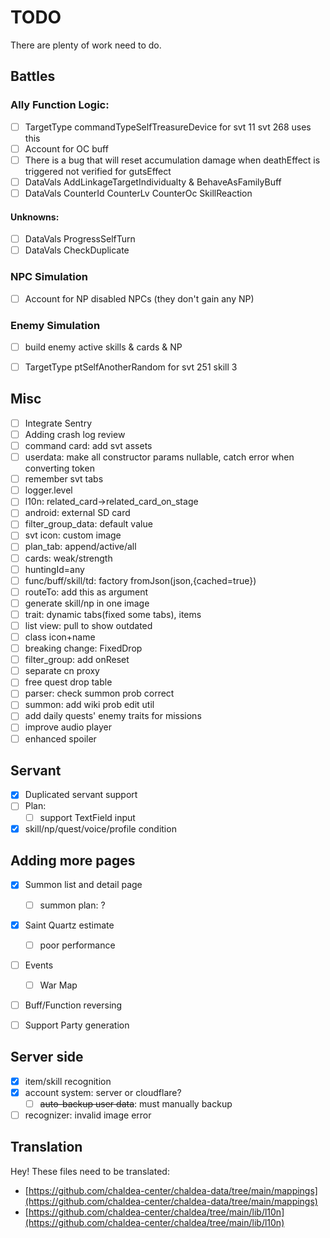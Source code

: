 # TODO

There are plenty of work need to do.

## Battles

### Ally Function Logic:
- [ ] TargetType commandTypeSelfTreasureDevice for svt 11 svt 268 uses this
- [ ] Account for OC buff
- [ ] There is a bug that will reset accumulation damage when deathEffect is triggered
not verified for gutsEffect
- [ ] DataVals AddLinkageTargetIndividualty & BehaveAsFamilyBuff
- [ ] DataVals CounterId CounterLv CounterOc SkillReaction
#### Unknowns:
- [ ] DataVals ProgressSelfTurn
- [ ] DataVals CheckDuplicate
### NPC Simulation
- [ ] Account for NP disabled NPCs (they don't gain any NP)
### Enemy Simulation
- [ ] build enemy active skills & cards & NP
- [ ] TargetType ptSelfAnotherRandom for svt 251 skill 3


## Misc

- [ ] Integrate Sentry
- [ ] Adding crash log review
- [ ] command card: add svt assets
- [ ] userdata: make all constructor params nullable, catch error when converting token 
- [ ] remember svt tabs
- [ ] logger.level
- [ ] l10n: related_card->related_card_on_stage
- [ ] android: external SD card
- [ ] filter_group_data: default value
- [ ] svt icon: custom image
- [ ] plan_tab: append/active/all
- [ ] cards: weak/strength
- [ ] huntingId=any
- [ ] func/buff/skill/td: factory fromJson(json,{cached=true})
- [ ] routeTo: add this as argument
- [ ] generate skill/np in one image
- [ ] trait: dynamic tabs(fixed some tabs), items
- [ ] list view: pull to show outdated
- [ ] class icon+name
- [ ] breaking change: FixedDrop
- [ ] filter_group: add onReset
- [ ] separate cn proxy 
- [ ] free quest drop table
- [ ] parser: check summon prob correct
- [ ] summon: add wiki prob edit util
- [ ] add daily quests' enemy traits for missions
- [ ] improve audio player
- [ ] enhanced spoiler

## Servant

- [x] Duplicated servant support
- [ ] Plan:
  - [ ] support TextField input
- [x] skill/np/quest/voice/profile condition

## Adding more pages

- [x] Summon list and detail page
  - [ ] summon plan: ?
- [x] Saint Quartz estimate
  - [ ] poor performance
- [ ] Events
  - [ ] War Map
- [ ] Buff/Function reversing
- [ ] Support Party generation


## Server side

- [x] item/skill recognition
- [x] account system: server or cloudflare?
  - [ ] ~~auto-backup user data~~: must manually backup
- [ ] recognizer: invalid image error

## Translation

Hey! These files need to be translated:

- [https://github.com/chaldea-center/chaldea-data/tree/main/mappings](https://github.com/chaldea-center/chaldea-data/tree/main/mappings)
- [https://github.com/chaldea-center/chaldea/tree/main/lib/l10n](https://github.com/chaldea-center/chaldea/tree/main/lib/l10n)
